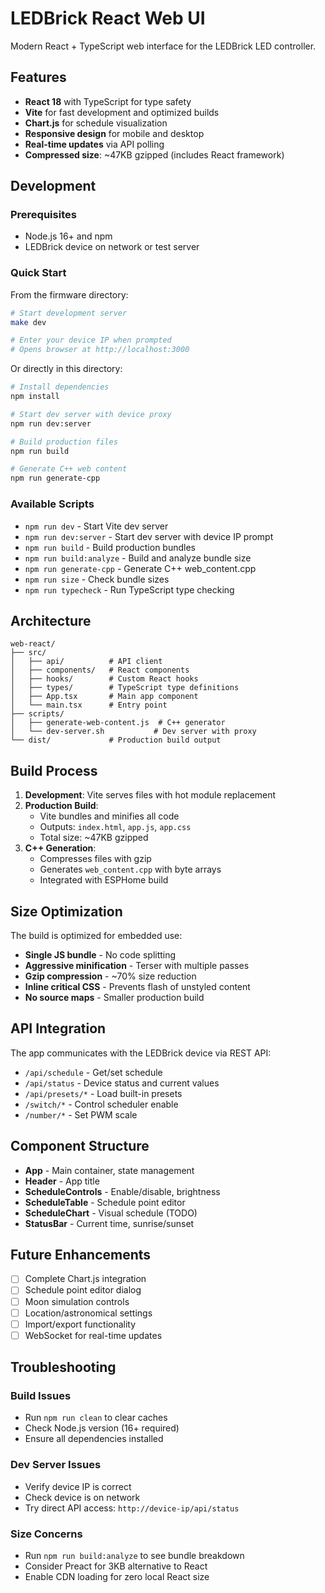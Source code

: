# LEDBrick React Web UI

Modern React + TypeScript web interface for the LEDBrick LED controller.

## Features

- **React 18** with TypeScript for type safety
- **Vite** for fast development and optimized builds
- **Chart.js** for schedule visualization
- **Responsive design** for mobile and desktop
- **Real-time updates** via API polling
- **Compressed size**: ~47KB gzipped (includes React framework)

## Development

### Prerequisites

- Node.js 16+ and npm
- LEDBrick device on network or test server

### Quick Start

From the firmware directory:

```bash
# Start development server
make dev

# Enter your device IP when prompted
# Opens browser at http://localhost:3000
```

Or directly in this directory:

```bash
# Install dependencies
npm install

# Start dev server with device proxy
npm run dev:server

# Build production files
npm run build

# Generate C++ web content
npm run generate-cpp
```

### Available Scripts

- `npm run dev` - Start Vite dev server
- `npm run dev:server` - Start dev server with device IP prompt
- `npm run build` - Build production bundles
- `npm run build:analyze` - Build and analyze bundle size
- `npm run generate-cpp` - Generate C++ web_content.cpp
- `npm run size` - Check bundle sizes
- `npm run typecheck` - Run TypeScript type checking

## Architecture

```
web-react/
├── src/
│   ├── api/          # API client
│   ├── components/   # React components
│   ├── hooks/        # Custom React hooks
│   ├── types/        # TypeScript type definitions
│   ├── App.tsx       # Main app component
│   └── main.tsx      # Entry point
├── scripts/
│   ├── generate-web-content.js  # C++ generator
│   └── dev-server.sh           # Dev server with proxy
└── dist/             # Production build output
```

## Build Process

1. **Development**: Vite serves files with hot module replacement
2. **Production Build**: 
   - Vite bundles and minifies all code
   - Outputs: `index.html`, `app.js`, `app.css`
   - Total size: ~47KB gzipped
3. **C++ Generation**:
   - Compresses files with gzip
   - Generates `web_content.cpp` with byte arrays
   - Integrated with ESPHome build

## Size Optimization

The build is optimized for embedded use:

- **Single JS bundle** - No code splitting
- **Aggressive minification** - Terser with multiple passes
- **Gzip compression** - ~70% size reduction
- **Inline critical CSS** - Prevents flash of unstyled content
- **No source maps** - Smaller production build

## API Integration

The app communicates with the LEDBrick device via REST API:

- `/api/schedule` - Get/set schedule
- `/api/status` - Device status and current values
- `/api/presets/*` - Load built-in presets
- `/switch/*` - Control scheduler enable
- `/number/*` - Set PWM scale

## Component Structure

- **App** - Main container, state management
- **Header** - App title
- **ScheduleControls** - Enable/disable, brightness
- **ScheduleTable** - Schedule point editor
- **ScheduleChart** - Visual schedule (TODO)
- **StatusBar** - Current time, sunrise/sunset

## Future Enhancements

- [ ] Complete Chart.js integration
- [ ] Schedule point editor dialog
- [ ] Moon simulation controls
- [ ] Location/astronomical settings
- [ ] Import/export functionality
- [ ] WebSocket for real-time updates

## Troubleshooting

### Build Issues
- Run `npm run clean` to clear caches
- Check Node.js version (16+ required)
- Ensure all dependencies installed

### Dev Server Issues
- Verify device IP is correct
- Check device is on network
- Try direct API access: `http://device-ip/api/status`

### Size Concerns
- Run `npm run build:analyze` to see bundle breakdown
- Consider Preact for 3KB alternative to React
- Enable CDN loading for zero local React size